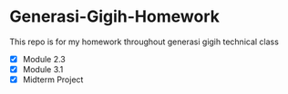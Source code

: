 # Generasi-Gigih-Homework

This repo is for my homework throughout generasi gigih technical class

- [x] Module 2.3
- [x] Module 3.1
- [x] Midterm Project
